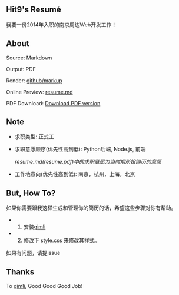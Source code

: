 Hit9's Resumé
-------------

我要一份2014年入职的南京周边Web开发工作！

About
------

Source: Markdown

Output: PDF

Render: [github/markup](https://github.com/github/markup)

Online Preview: [resume.md](resume.md)

PDF Download: [Download PDF version](https://github.com/hit9/resume.pdf/blob/master/resume.pdf?raw=true)

Note
-----

- 求职类型: 正式工

- 求职意愿顺序(优先性高到低):  Python后端, Node.js, 前端

  *resume.md(resume.pdf)中的求职意愿为当时期所投简历的意愿*

- 工作地意向(优先性高到低): 南京，杭州，上海，北京

But, How To?
-------------

如果你需要跟我这样生成和管理你的简历的话，希望这些步骤对你有帮助。

- 1. 安装[gimli](https://github.com/walle/gimli)

- 2. 修改下 style.css 来修改其样式。

如果有问题，请提issue


Thanks
------

To [gimli](https://github.com/walle/gimli), Good Good Good Job!

